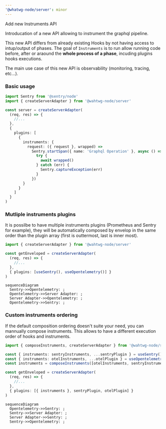 ```yaml
---
'@whatwg-node/server': minor
---
```


Add new Instruments API

Introducation of a new API allowing to instrument the graphql pipeline.

This new API differs from already existing Hooks by not having access to intup/output of phases. The
goal of `Instruments` is to run allow running code before, after or araound the **whole process of a
phase**, incuding plugins hooks executions.

The main use case of this new API is observability (monitoring, tracing, etc...).

### Basic usage

```ts
import Sentry from '@sentry/node'
import { createServerAdapter } from '@wahtwg-node/server'

const server = createServerAdapter(
  (req, res) => {
    //...
  },
  {
    plugins: [
      {
        instruments: {
          request: ({ request }, wrapped) =>
            Sentry.startSpan({ name: 'Graphql Operation' }, async () => {
              try {
                await wrapped()
              } catch (err) {
                Sentry.captureException(err)
              }
            })
        }
      }
    ]
  }
)
```

### Mutliple instruments plugins

It is possilbe to have multiple instruments plugins (Prometheus and Sentry for example), they will
be automatically composed by envelop in the same order than the plugin array (first is outtermost,
last is inner most).

```ts
import { createServerAdapter } from '@wahtwg-node/server'

const getEnveloped = createServerAdapter(
  (req, res) => {
    //...
  },
  { plugins: [useSentry(), useOpentelemetry()] }
)
```

```mermaid
sequenceDiagram
  Sentry->>Opentelemetry: ;
  Opentelemetry->>Server Adapter: ;
  Server Adapter->>Opentelemetry: ;
  Opentelemetry->>Sentry: ;
```

### Custom instruments ordering

If the default composition ordering doesn't suite your need, you can mannually compose instruments.
This allows to have a different execution order of hooks and instruments.

```ts
import { composeInstruments, createServerAdapter } from '@wahtwg-node/server'

const { instruments: sentryInstruments, ...sentryPlugin } = useSentry()
const { instruments: otelInstruments, ...otelPlugin } = useOpentelemetry()
const instruments = composeInstruments([otelInstruments, sentryInstruments])

const getEnveloped = createServerAdapter(
  (req, res) => {
    //...
  },
  { plugins: [{ instruments }, sentryPlugin, otelPlugin] }
)
```

```mermaid
sequenceDiagram
  Opentelemetry->>Sentry: ;
  Sentry->>Server Adapter: ;
  Server Adapter->>Sentry: ;
  Sentry->>Opentelemetry: ;
```
